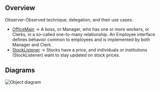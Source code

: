 ## Overview
Observer-Observed technique, delegation, and their use cases.

- [OfficeMain](delegation/office/OfficeMain.java)       -> A boss, or Manager, who has one or more workers, or Clerks, in a so-called one-to-many relationship. An Employee interface defines behavior common to employees and is implemented by both Manager and Clerk.
- [StockListener](observable/StockListener.java)        -> Stocks have a price, and individuals or institutions (StockListener) want to stay updated on stock prices.

## Diagrams

![Object diagram](https://www.plantuml.com/plantuml/png/TP71Ii0m38RlVOfGhvriWWS7oWJ1aoUVe7PrLDjrj1q8uhjhMsOoYwSj-VzyoVvDCScGTcV1lxnfbHwCN89qh5OWjytgv-JLEmC0Ki88gtGQRe7VvoPlzIqObGr3tr_s1z0P5NpqhmcXvnO1nwT3uMTZi-6AR5YyN-ZDM5FsO-dore7G6m9DEbg9J2m9iZGvwWtmcW3DEkkFxArl17DXXX5AfW9-0n201-D8sH1_XZunUF4d9a4_JzJBlXYhYAwxE_-pc9ye8kiV0uMtAkQ08flqEk_EVWC0)